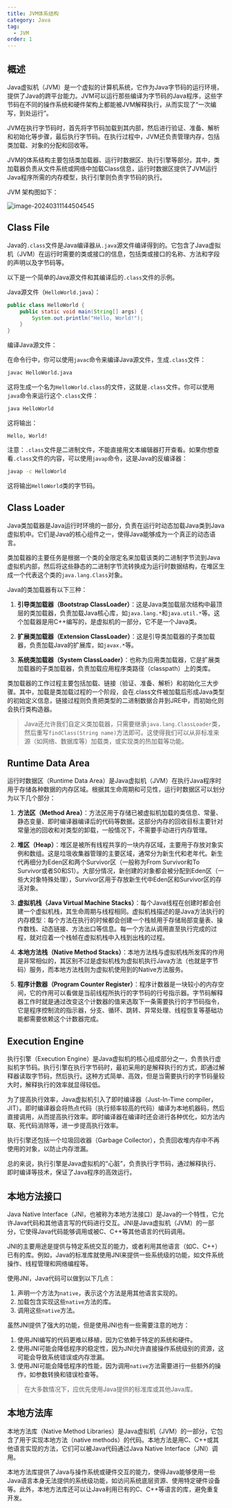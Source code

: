 ```yaml
---
title: JVM体系结构
category: Java
tag:
  - JVM
order: 1
---
```


## 概述

Java虚拟机（JVM）是一个虚拟的计算机系统，它作为Java字节码的运行环境，提供了Java的跨平台能力。JVM可以运行那些编译为字节码的Java程序，这些字节码在不同的操作系统和硬件架构上都能被JVM解释执行，从而实现了“一次编写，到处运行”。

JVM在执行字节码时，首先将字节码加载到其内部，然后进行验证、准备、解析和初始化等步骤，最后执行字节码。在执行过程中，JVM还负责管理内存，包括类加载、对象的分配和回收等。

JVM的体系结构主要包括类加载器、运行时数据区、执行引擎等部分。其中，类加载器负责从文件系统或网络中加载Class信息，运行时数据区提供了JVM运行Java程序所需的内存模型，执行引擎则负责字节码的执行。

JVM 架构图如下：

![image-20240311144504545](images/JVM体系结构/image-20240311144504545.png)

## Class File


Java的`.class`文件是Java编译器从`.java`源文件编译得到的。它包含了Java虚拟机（JVM）在运行时需要的类或接口的信息，包括类或接口的名称、方法和字段的声明以及字节码等。

以下是一个简单的Java源文件和其编译后的`.class`文件的示例。

Java源文件（`HelloWorld.java`）：

```java
public class HelloWorld {
    public static void main(String[] args) {
        System.out.println("Hello, World!");
    }
}
```

编译Java源文件：

在命令行中，你可以使用`javac`命令来编译Java源文件，生成`.class`文件：

```bash
javac HelloWorld.java
```

这将生成一个名为`HelloWorld.class`的文件，这就是`.class`文件。你可以使用`java`命令来运行这个`.class`文件：

```bash
java HelloWorld
```

这将输出：

```
Hello, World!
```

注意：`.class`文件是二进制文件，不能直接用文本编辑器打开查看。如果你想查看`.class`文件的内容，可以使用`javap`命令，这是Java的反编译器：

```bash
javap -c HelloWorld
```

这将输出`HelloWorld`类的字节码。


## Class Loader

Java类加载器是Java运行时环境的一部分，负责在运行时动态加载Java类到Java虚拟机中。它们是Java的核心组件之一，使得Java能够成为一个真正的动态语言。

类加载器的主要任务是根据一个类的全限定名来加载该类的二进制字节流到Java虚拟机内部，然后将这些静态的二进制字节流转换成为运行时数据结构，在堆区生成一个代表这个类的`java.lang.Class`对象。

Java的类加载器有以下三种：

1. **引导类加载器（Bootstrap ClassLoader）**：这是Java类加载层次结构中最顶层的类加载器，负责加载Java核心库，如`java.lang.*`和`java.util.*`等。这个加载器是用C++编写的，是虚拟机的一部分，它不是一个Java类。

2. **扩展类加载器（Extension ClassLoader）**：这是引导类加载器的子类加载器，负责加载Java的扩展库，如`javax.*`等。

3. **系统类加载器（System ClassLoader）**：也称为应用类加载器，它是扩展类加载器的子类加载器，负责加载应用程序类路径（classpath）上的类库。

类加载器的工作过程主要包括加载、链接（验证、准备、解析）和初始化三大步骤。其中，加载是类加载过程的一个阶段，会在.class文件被加载后形成Java类型的初始定义信息，链接过程则负责把类型的二进制数据合并到JRE中，而初始化则会执行类构造器。

> Java还允许我们自定义类加载器，只需要继承`java.lang.ClassLoader`类，然后重写`findClass(String name)`方法即可。这使得我们可以从非标准来源（如网络、数据库等）加载类，或实现类的热加载等功能。

## Runtime Data Area

运行时数据区（Runtime Data Area）是Java虚拟机（JVM）在执行Java程序时用于存储各种数据的内存区域。根据其生命周期和可见性，运行时数据区可以划分为以下几个部分：

1. **方法区（Method Area）**：方法区用于存储已被虚拟机加载的类信息、常量、静态变量、即时编译器编译后的代码等数据。这部分内存的回收目标主要针对常量池的回收和对类型的卸载，一般情况下，不需要手动进行内存管理。

2. **堆区（Heap）**：堆区是被所有线程共享的一块内存区域，主要用于存放对象实例和数组。这是垃圾收集器管理的主要区域，通常分为新生代和老年代。新生代再细分为Eden区和两个Survivor区（一般称为From Survivor和To Survivor或者S0和S1）。大部分情况，新创建的对象都会被分配到Eden区（一些大对象特殊处理），Survivor区用于存放新生代中Eden区和Survivor区的存活对象。

3. **虚拟机栈（Java Virtual Machine Stacks）**：每个Java线程在创建时都会创建一个虚拟机栈，其生命周期与线程相同。虚拟机栈描述的是Java方法执行的内存模型：每个方法在执行的时候都会创建一个栈帧用于存储局部变量表、操作数栈、动态链接、方法出口等信息。每一个方法从调用直至执行完成的过程，就对应着一个栈帧在虚拟机栈中入栈到出栈的过程。

4. **本地方法栈（Native Method Stacks）**：本地方法栈与虚拟机栈所发挥的作用是非常相似的，其区别不过是虚拟机栈为虚拟机执行Java方法（也就是字节码）服务，而本地方法栈则为虚拟机使用到的Native方法服务。

5. **程序计数器（Program Counter Register）**：程序计数器是一块较小的内存空间，它的作用可以看做是当前线程所执行的字节码的行号指示器。字节码解释器工作时就是通过改变这个计数器的值来选取下一条需要执行的字节码指令，它是程序控制流的指示器，分支、循环、跳转、异常处理、线程恢复等基础功能都需要依赖这个计数器完成。

## Execution Engine

执行引擎（Execution Engine）是Java虚拟机的核心组成部分之一，负责执行虚拟机字节码。执行引擎在执行字节码时，最初采用的是解释执行的方式，即通过解释器读取字节码，然后执行。这种方式简单、高效，但是当需要执行的字节码量较大时，解释执行的效率就显得较低。

为了提高执行效率，Java虚拟机引入了即时编译器（Just-In-Time compiler，JIT）。即时编译器会将热点代码（执行频率较高的代码）编译为本地机器码，然后直接调用，从而提高执行效率。即时编译器在编译时还会进行各种优化，如方法内联、死代码消除等，进一步提高执行效率。

执行引擎还包括一个垃圾回收器（Garbage Collector），负责回收堆内存中不再使用的对象，以防止内存泄漏。

总的来说，执行引擎是Java虚拟机的“心脏”，负责执行字节码，通过解释执行、即时编译等技术，保证了Java程序的高效运行。


## 本地方法接口

Java Native Interface（JNI，也被称为本地方法接口）是Java的一个特性，它允许Java代码和其他语言写的代码进行交互。JNI是Java虚拟机（JVM）的一部分，它使得Java代码能够调用或被C、C++等其他语言的代码调用。

JNI的主要用途是提供与特定系统交互的能力，或者利用其他语言（如C、C++）已有的库。例如，Java的标准库就使用JNI来提供一些系统级的功能，如文件系统操作、线程管理和网络编程等。

使用JNI，Java代码可以做到以下几点：

1. 声明一个方法为`native`，表示这个方法是用其他语言实现的。
2. 加载包含实现这些`native`方法的库。
3. 调用这些`native`方法。

虽然JNI提供了强大的功能，但是使用JNI也有一些需要注意的地方：

1. 使用JNI编写的代码更难以移植，因为它依赖于特定的系统和硬件。
2. 使用JNI可能会降低程序的稳定性，因为JNI允许直接操作系统级别的资源，这可能会导致系统错误或内存泄漏。
3. 使用JNI可能会降低程序的性能，因为调用`native`方法需要进行一些额外的操作，如参数转换和错误检查等。

> 在大多数情况下，应优先使用Java提供的标准库或其他Java库。

## 本地方法库

本地方法库（Native Method Libraries）是Java虚拟机（JVM）的一部分，它包含了用于实现本地方法（native methods）的代码。本地方法是用C、C++或其他语言实现的方法，它们可以被Java代码通过Java Native Interface（JNI）调用。

本地方法库提供了Java与操作系统或硬件交互的能力，使得Java能够使用一些Java语言本身无法提供的系统级功能，如访问系统底层资源、使用特定硬件设备等。此外，本地方法库还可以让Java利用已有的C、C++等语言的库，避免重复开发。